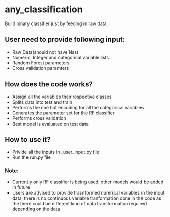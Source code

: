 # any_classification
Build binary classifier just by feeding in raw data.

## User need to provide following input:
- Raw Data(should not have Nas)
- Numeric, Integer and categorical variable lists
- Random Forest parameters 
- Cross validation paramters

## How does the code works?
- Assign all the variables their respective classes 
- Splits data into test and train 
- Performs the one hot encoding for all the categorical variables 
- Generates the parameter set for the RF classifier 
- Performs cross validation
- Best model is evaluated on test data

## How to use it?
- Privide all the inputs in _user_input.py file
- Run the run.py file

### Note: 
- Currently only RF classifier is being used, other models would be added in future 
- Users are advised to provide trasnformed nurerical variables in the input data, there is no continuous variable tranformation done in the code as the there could be different kind of data transformation required depending on the data
